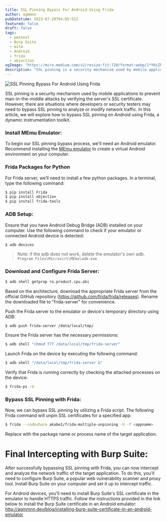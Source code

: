 ```yaml
---
title: SSL Pinning Bypass For Android Using Frida
author: agmmnn
pubDatetime: 2023-07-20T04:05:51Z
featured: false
draft: false
tags:
  - pentest
  - Burp Suite
  - mitm
  - Android
  - frida
  - objection
ogImage: "https://miro.medium.com/v2/resize:fit:720/format:webp/1*Y6cZNeeIS2U_oUMah_iiEg.png"
description: "SSL pinning is a security mechanism used by mobile applications to prevent man-in-the-middle attacks by verifying the server's SSL certificate. However, there are situations where developers or security testers..."
---
```


![SSL Pinning Bypass For Android Using Frida](https://miro.medium.com/v2/resize:fit:720/format:webp/1*Y6cZNeeIS2U_oUMah_iiEg.png)

SSL pinning is a security mechanism used by mobile applications to prevent man-in-the-middle attacks by verifying the server's SSL certificate. However, there are situations where developers or security testers may need to bypass SSL pinning to analyze or modify network traffic. In this article, we will explore how to bypass SSL pinning on Android using Frida, a dynamic instrumentation toolkit.

### Install MEmu Emulator:

To begin our SSL pinning bypass process, we'll need an Android emulator. Recommend installing the [MEmu emulator](https://www.memuplay.com/) to create a virtual Android environment on your computer.

### Frida Packages for Python

For Frida server, we’ll need to install a few python packages. In a terminal, type the following command:

```bash
$ pip install Frida
$ pip install objection
$ pip install frida-tools
```

### ADB Setup:

Ensure that you have Android Debug Bridge (ADB) installed on your computer. Use the following command to check if your emulator or connected Android device is detected:

```bash
$ adb devices
```

> Note: if the adb does not work, delete the emulator's own adb. `Program Files\Microvirt\MEmu\adb.exe`

### Download and Configure Frida Server:

```bash
$ adb shell getprop ro.product.cpu.abi
```

Based on the architecture, download the appropriate Frida server from the official GitHub repository (https://github.com/frida/frida/releases). Rename the downloaded file to "frida-server" for convenience.

Push the Frida server to the emulator or device's temporary directory using ADB:

```bash
$ adb push frida-server /data/local/tmp/
```

Ensure the Frida server has the necessary permissions:

```bash
$ adb shell "chmod 777 /data/local/tmp/frida-server"
```

Launch Frida on the device by executing the following command:

```bash
$ adb shell "/data/local/tmp/frida-server &"
```

Verify that Frida is running correctly by checking the attached processes on the device:

```bash
$ frida-ps -U
```

### Bypass SSL Pinning with Frida:

Now, we can bypass SSL pinning by utilizing a Frida script. The following Frida command will unpin SSL certificates for a specified app:

```bash
$ frida --codeshare akabe1/frida-multiple-unpinning -U -f <appname>
```

Replace <appname> with the package name or process name of the target application.

# Final Intercepting with Burp Suite:

After successfully bypassing SSL pinning with Frida, you can now intercept and analyze the network traffic of the target application. To do this, you'll need to configure Burp Suite, a popular web vulnerability scanner and proxy tool.
Install Burp Suite on your computer and set it up to intercept traffic.

For Android devices, you'll need to install Burp Suite's SSL certificate in the emulator to handle HTTPS traffic. Follow the instructions provided in the link below to install the Burp Suite certificate in an Android emulator: http://agmmnn.dev/blog/installing-burp-suite-certificate-in-an-android-emulator

